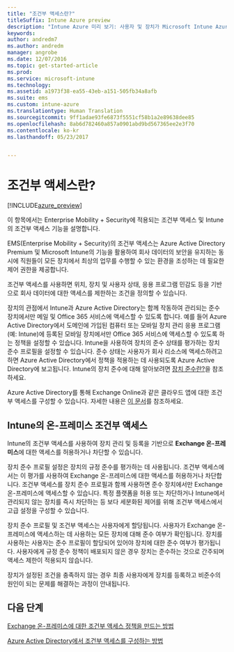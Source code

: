 ```yaml
---
title: "조건부 액세스란?"
titleSuffix: Intune Azure preview
description: "Intune Azure 미리 보기: 사용자 및 장치가 Microsoft Intune Azure 미리 보기에서 회사 리소스에 액세스하기 위해 충족해야 하는 조건을 정의하는 방법을 알아봅니다."
keywords: 
author: andredm7
ms.author: andredm
manager: angrobe
ms.date: 12/07/2016
ms.topic: get-started-article
ms.prod: 
ms.service: microsoft-intune
ms.technology: 
ms.assetid: a1973f38-ea55-43eb-a151-505fb34a8afb
ms.suite: ems
ms.custom: intune-azure
ms.translationtype: Human Translation
ms.sourcegitcommit: 9ff1adae93fe6873f5551cf58b1a2e89638dee85
ms.openlocfilehash: 8ab6d782460a857a0901abd9bd567365ee2e3f70
ms.contentlocale: ko-kr
ms.lasthandoff: 05/23/2017


---
```


# <a name="what-is-conditional-access"></a>조건부 액세스란?


[!INCLUDE[azure_preview](./includes/azure_preview.md)]


이 항목에서는 Enterprise Mobility + Security에 적용되는 조건부 액세스 및 Intune의 조건부 액세스 기능을 설명합니다.

EMS(Enterprise Mobility + Security)의 조건부 액세스는 Azure Active Directory Premium 및 Microsoft Intune의 기능을 활용하여 회사 데이터의 보안을 유지하는 동시에 직원들이 모든 장치에서 최상의 업무를 수행할 수 있는 환경을 조성하는 데 필요한 제어 권한을 제공합니다.

조건부 액세스를 사용하면 위치, 장치 및 사용자 상태, 응용 프로그램 민감도 등을 기반으로 회사 데이터에 대한 액세스를 제한하는 조건을 정의할 수 있습니다.

장치의 관점에서 Intune과 Azure Active Directory는 함께 작동하여 관리되는 준수 장치에서만 메일 및 Office 365 서비스에 액세스할 수 있도록 합니다. 예를 들어 Azure Active Directory에서 도메인에 가입된 컴퓨터 또는 모바일 장치 관리 응용 프로그램(예: Intune)에 등록된 모바일 장치에서만 Office 365 서비스에 액세스할 수 있도록 하는 정책을 설정할 수 있습니다. Intune을 사용하여 장치의 준수 상태를 평가하는 장치 준수 프로필을 설정할 수 있습니다. 준수 상태는 사용자가 회사 리소스에 액세스하려고 하면 Azure Active Directory에서 정책을 적용하는 데 사용되도록 Azure Active Directory에 보고됩니다. Intune의 장치 준수에 대해 알아보려면 [장치 준수란?](device-compliance.md)을 참조하세요.

Azure Active Directory를 통해 Exchange Online과 같은 클라우드 앱에 대한 조건부 액세스를 구성할 수 있습니다. 자세한 내용은 [이 문서](https://docs.microsoft.com/azure/active-directory/active-directory-conditional-access-azure-portal)를 참조하세요.

## <a name="on-premises-conditional-access-in-intune"></a>Intune의 온-프레미스 조건부 액세스

Intune의 조건부 액세스를 사용하여 장치 관리 및 등록을 기반으로 **Exchange 온-프레미스**에 대한 액세스를 허용하거나 차단할 수 있습니다.

장치 준수 프로필 설정은 장치의 규정 준수를 평가하는 데 사용됩니다. 조건부 액세스에서는 이 평가를 사용하여 Exchange 온-프레미스에 대한 액세스를 허용하거나 차단합니다. 조건부 액세스를 장치 준수 프로필과 함께 사용하면 준수 장치에서만 Exchange 온-프레미스에 액세스할 수 있습니다. 특정 플랫폼을 허용 또는 차단하거나 Intune에서 관리되지 않는 장치를 즉시 차단하는 등 보다 세분화된 제어를 위해 조건부 액세스에서 고급 설정을 구성할 수 있습니다.

장치 준수 프로필 및 조건부 액세스는 사용자에게 할당됩니다. 사용자가 Exchange 온-프레미스에 액세스하는 데 사용하는 모든 장치에 대해 준수 여부가 확인됩니다. 장치를 사용하는 사용자는 준수 프로필이 할당되어 있어야 장치에 대한 준수 여부가 평가됩니다. 사용자에게 규정 준수 정책이 배포되지 않은 경우 장치는 준수하는 것으로 간주되며 액세스 제한이 적용되지 않습니다.

장치가 설정된 조건을 충족하지 않는 경우 최종 사용자에게 장치를 등록하고 비준수의 원인이 되는 문제를 해결하는 과정이 안내됩니다.

## <a name="next-steps"></a>다음 단계

[Exchange 온-프레미스에 대한 조건부 액세스 정책을 만드는 방법](conditional-access-exchange-create.md)

[Azure Active Directory에서 조건부 액세스를 구성하는 방법](https://docs.microsoft.com/azure/active-directory/active-directory-conditional-access-azure-portal)

